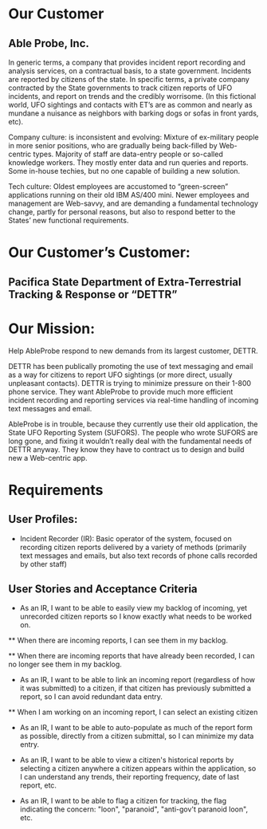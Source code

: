 # Our Customer

## Able Probe, Inc.

In generic terms, a company that provides incident report recording and analysis services, on a contractual basis, to a state government. Incidents are reported by citizens of the state. In specific terms, a private company contracted by the State governments to track citizen reports of UFO incidents, and report on trends and the credibly worrisome. (In this fictional world, UFO sightings and contacts with ET’s are as common and nearly as mundane a nuisance as neighbors with barking dogs or sofas in front yards, etc).

Company culture: is inconsistent and evolving: Mixture of ex-military people in more senior positions, who are gradually being back-filled by Web-centric types. Majority of staff are data-entry people or so-called knowledge workers. They mostly enter data and run queries and reports. Some in-house techies, but no one capable of building a new solution.

Tech culture: Oldest employees are accustomed to “green-screen” applications running on their old IBM AS/400 mini.  Newer employees and management are Web-savvy, and are demanding a fundamental technology change, partly for personal reasons, but also to respond better to the States’ new functional requirements.

# Our Customer’s Customer:

## Pacifica State Department of Extra-Terrestrial Tracking & Response or “DETTR”

# Our Mission:

Help AbleProbe respond to new demands from its largest customer, DETTR.

DETTR has been publically promoting the use of text messaging and email as a way for citizens to report UFO sightings (or more direct, usually unpleasant contacts). DETTR is trying to minimize pressure on their 1-800 phone service. They want AbleProbe to provide much more efficient incident recording and reporting services via real-time handling of incoming text messages and email.

AbleProbe is in trouble, because they currently use their old application, the State UFO Reporting System (SUFORS). The people who wrote SUFORS are long gone, and fixing it wouldn’t really deal with the fundamental needs of DETTR anyway. They know they have to contract us to design and build new a Web-centric app.

# Requirements

## User Profiles:

* Incident Recorder (IR): Basic operator of the system, focused on recording citizen reports delivered by a variety of methods (primarily text messages and emails, but also text records of phone calls recorded by other staff)

## User Stories and Acceptance Criteria

* As an IR, I want to be able to easily view my backlog of incoming, yet unrecorded citizen reports so I know exactly what needs to be worked on.

** When there are incoming reports, I can see them in my backlog.

** When there are incoming reports that have already been recorded, I can no longer see them in my backlog.

* As an IR, I want to be able to link an incoming report (regardless of how it was submitted) to a citizen, if that citizen has previously submitted a report, so I can avoid redundant data entry.

** When I am working on an incoming report, I can select an existing citizen

* As an IR, I want to be able to auto-populate as much of the report form as possible, directly from a citizen submittal, so I can minimize my data entry.

* As an IR, I want to be able to view a citizen's historical reports by selecting a citizen anywhere a citizen appears within the application, so I can understand any trends, their reporting frequency, date of last report, etc.

* As an IR, I want to be able to flag a citizen for tracking, the flag indicating the concern: "loon", "paranoid", "anti-gov't paranoid loon", etc.

